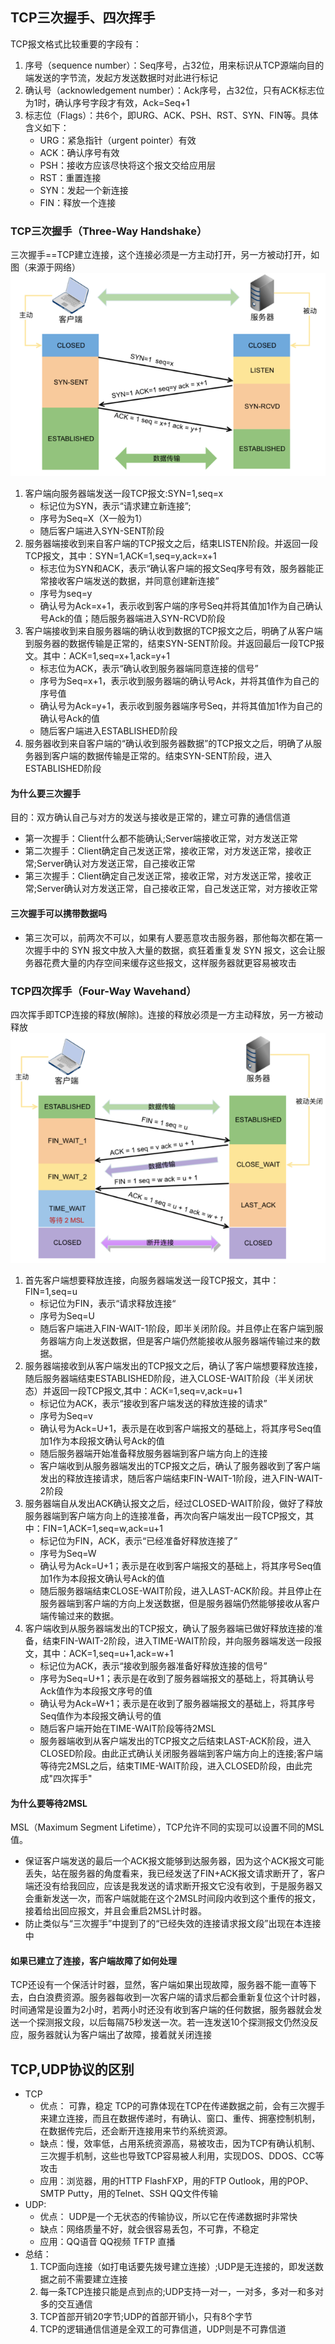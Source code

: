 ## TCP三次握手、四次挥手
TCP报文格式比较重要的字段有：<br/>
1. 序号（sequence number）：Seq序号，占32位，用来标识从TCP源端向目的端发送的字节流，发起方发送数据时对此进行标记
2. 确认号（acknowledgement number）：Ack序号，占32位，只有ACK标志位为1时，确认序号字段才有效，Ack=Seq+1
3. 标志位（Flags）：共6个，即URG、ACK、PSH、RST、SYN、FIN等。具体含义如下：
    - URG：紧急指针（urgent pointer）有效
    - ACK：确认序号有效
    - PSH：接收方应该尽快将这个报文交给应用层
    - RST：重置连接
    - SYN：发起一个新连接
    - FIN：释放一个连接

###  TCP三次握手（Three-Way Handshake）
三次握手==TCP建立连接，这个连接必须是一方主动打开，另一方被动打开，如图（来源于网络）<br/>
![](../../static/image-net/tcp三次握手.png)
1. 客户端向服务器端发送一段TCP报文:SYN=1,seq=x
    - 标记位为SYN，表示“请求建立新连接”;
    - 序号为Seq=X（X一般为1）
    - 随后客户端进入SYN-SENT阶段
2. 服务器端接收到来自客户端的TCP报文之后，结束LISTEN阶段。并返回一段TCP报文，其中：SYN=1,ACK=1,seq=y,ack=x+1
    - 标志位为SYN和ACK，表示“确认客户端的报文Seq序号有效，服务器能正常接收客户端发送的数据，并同意创建新连接”
    - 序号为seq=y
    - 确认号为Ack=x+1，表示收到客户端的序号Seq并将其值加1作为自己确认号Ack的值；随后服务器端进入SYN-RCVD阶段
3. 客户端接收到来自服务器端的确认收到数据的TCP报文之后，明确了从客户端到服务器的数据传输是正常的，结束SYN-SENT阶段。并返回最后一段TCP报文。其中：ACK=1,seq=x+1,ack=y+1
    - 标志位为ACK，表示“确认收到服务器端同意连接的信号”
    - 序号为Seq=x+1，表示收到服务器端的确认号Ack，并将其值作为自己的序号值
    - 确认号为Ack=y+1，表示收到服务器端序号Seq，并将其值加1作为自己的确认号Ack的值
    - 随后客户端进入ESTABLISHED阶段
4. 服务器收到来自客户端的“确认收到服务器数据”的TCP报文之后，明确了从服务器到客户端的数据传输是正常的。结束SYN-SENT阶段，进入ESTABLISHED阶段
#### 为什么要三次握手
目的：双方确认自己与对方的发送与接收是正常的，建立可靠的通信信道
- 第一次握手：Client什么都不能确认;Server端接收正常，对方发送正常
- 第二次握手：Client确定自己发送正常，接收正常，对方发送正常，接收正常;Server确认对方发送正常，自己接收正常
- 第三次握手：Client确定自己发送正常，接收正常，对方发送正常，接收正常;Server确认对方发送正常，自己接收正常，自己发送正常，对方接收正常
#### 三次握手可以携带数据吗
- 第三次可以，前两次不可以，如果有人要恶意攻击服务器，那他每次都在第一次握手中的 SYN 报文中放入大量的数据，疯狂着重复发 SYN 报文，这会让服务器花费大量的内存空间来缓存这些报文，这样服务器就更容易被攻击
### TCP四次挥手（Four-Way Wavehand）
四次挥手即TCP连接的释放(解除)。连接的释放必须是一方主动释放，另一方被动释放<br/>
![](../../static/image-net/tcp四次挥手.png)
1. 首先客户端想要释放连接，向服务器端发送一段TCP报文，其中：FIN=1,seq=u
    - 标记位为FIN，表示“请求释放连接“
    - 序号为Seq=U
    - 随后客户端进入FIN-WAIT-1阶段，即半关闭阶段。并且停止在客户端到服务器端方向上发送数据，但是客户端仍然能接收从服务器端传输过来的数据。
2. 服务器端接收到从客户端发出的TCP报文之后，确认了客户端想要释放连接，随后服务器端结束ESTABLISHED阶段，进入CLOSE-WAIT阶段（半关闭状态）并返回一段TCP报文,其中：ACK=1,seq=v,ack=u+1
    - 标记位为ACK，表示“接收到客户端发送的释放连接的请求”
    - 序号为Seq=v
    - 确认号为Ack=U+1，表示是在收到客户端报文的基础上，将其序号Seq值加1作为本段报文确认号Ack的值
    - 随后服务器端开始准备释放服务器端到客户端方向上的连接
    - 客户端收到从服务器端发出的TCP报文之后，确认了服务器收到了客户端发出的释放连接请求，随后客户端结束FIN-WAIT-1阶段，进入FIN-WAIT-2阶段
3. 服务器端自从发出ACK确认报文之后，经过CLOSED-WAIT阶段，做好了释放服务器端到客户端方向上的连接准备，再次向客户端发出一段TCP报文，其中：FIN=1,ACK=1,seq=w,ack=u+1
    - 标记位为FIN，ACK，表示“已经准备好释放连接了”
    - 序号为Seq=W
    - 确认号为Ack=U+1；表示是在收到客户端报文的基础上，将其序号Seq值加1作为本段报文确认号Ack的值
    - 随后服务器端结束CLOSE-WAIT阶段，进入LAST-ACK阶段。并且停止在服务器端到客户端的方向上发送数据，但是服务器端仍然能够接收从客户端传输过来的数据。
4. 客户端收到从服务器端发出的TCP报文，确认了服务器端已做好释放连接的准备，结束FIN-WAIT-2阶段，进入TIME-WAIT阶段，并向服务器端发送一段报文，其中：ACK=1,seq=u+1,ack=w+1
    - 标记位为ACK，表示“接收到服务器准备好释放连接的信号”
    - 序号为Seq=U+1；表示是在收到了服务器端报文的基础上，将其确认号Ack值作为本段报文序号的值
    - 确认号为Ack=W+1；表示是在收到了服务器端报文的基础上，将其序号Seq值作为本段报文确认号的值
    - 随后客户端开始在TIME-WAIT阶段等待2MSL
    - 服务器端收到从客户端发出的TCP报文之后结束LAST-ACK阶段，进入CLOSED阶段。由此正式确认关闭服务器端到客户端方向上的连接;客户端等待完2MSL之后，结束TIME-WAIT阶段，进入CLOSED阶段，由此完成"四次挥手"
#### 为什么要等待2MSL
MSL（Maximum Segment Lifetime），TCP允许不同的实现可以设置不同的MSL值。
- 保证客户端发送的最后一个ACK报文能够到达服务器，因为这个ACK报文可能丢失，站在服务器的角度看来，我已经发送了FIN+ACK报文请求断开了，客户端还没有给我回应，应该是我发送的请求断开报文它没有收到，于是服务器又会重新发送一次，而客户端就能在这个2MSL时间段内收到这个重传的报文，接着给出回应报文，并且会重启2MSL计时器。
- 防止类似与“三次握手”中提到了的“已经失效的连接请求报文段”出现在本连接中
#### 如果已建立了连接，客户端故障了如何处理
TCP还设有一个保活计时器，显然，客户端如果出现故障，服务器不能一直等下去，白白浪费资源。服务器每收到一次客户端的请求后都会重新复位这个计时器，时间通常是设置为2小时，若两小时还没有收到客户端的任何数据，服务器就会发送一个探测报文段，以后每隔75秒发送一次。若一连发送10个探测报文仍然没反应，服务器就认为客户端出了故障，接着就关闭连接
## TCP,UDP协议的区别
- TCP
    - 优点： 可靠，稳定 TCP的可靠体现在TCP在传递数据之前，会有三次握手来建立连接，而且在数据传递时，有确认、窗口、重传、拥塞控制机制，在数据传完后，还会断开连接用来节约系统资源。
    - 缺点：慢，效率低，占用系统资源高，易被攻击，因为TCP有确认机制、三次握手机制，这些也导致TCP容易被人利用，实现DOS、DDOS、CC等攻击
    - 应用：浏览器，用的HTTP FlashFXP，用的FTP Outlook，用的POP、SMTP Putty，用的Telnet、SSH QQ文件传输
- UDP:
    - 优点： UDP是一个无状态的传输协议，所以它在传递数据时非常快
    - 缺点：网络质量不好，就会很容易丢包，不可靠，不稳定
    - 应用：QQ语音 QQ视频 TFTP 直播
- 总结：
    1. TCP面向连接（如打电话要先拨号建立连接）;UDP是无连接的，即发送数据之前不需要建立连接
    2. 每一条TCP连接只能是点到点的;UDP支持一对一，一对多，多对一和多对多的交互通信
    3. TCP首部开销20字节;UDP的首部开销小，只有8个字节
    4. TCP的逻辑通信信道是全双工的可靠信道，UDP则是不可靠信道

    